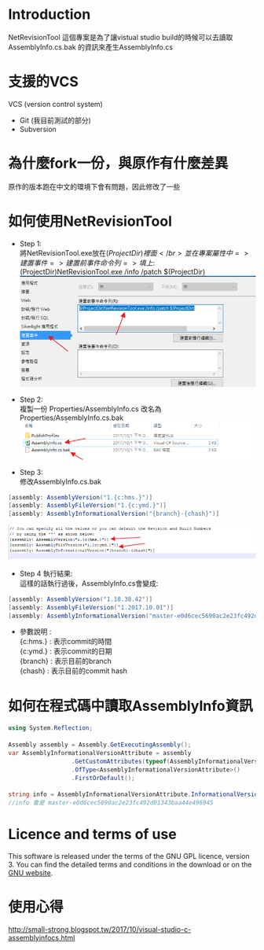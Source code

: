 # Introduction
NetRevisionTool 這個專案是為了讓vistual studio build的時候可以去讀取 AssemblyInfo.cs.bak 的資訊來產生AssemblyInfo.cs

# 支援的VCS
VCS (version control system)
* Git (我目前測試的部分)
* Subversion

# 為什麼fork一份，與原作有什麼差異
原作的版本跑在中文的環境下會有問題，因此修改了一些

# 如何使用NetRevisionTool
* Step 1:</br>
將NetRevisionTool.exe放在$(ProjectDir)裡面</br>
並在專案屬性中=>建置事件=>建置前事件命令列=>填上:$(ProjectDir)NetRevisionTool.exe /info /patch $(ProjectDir)</br>
![image](https://github.com/Martin-Hsu/PictureUse/blob/master/%E5%9C%96%E7%89%87%201.jpg?raw=true)

* Step 2:</br>
複製一份 Properties/AssemblyInfo.cs 改名為 Properties/AssemblyInfo.cs.bak</br>
![image](https://github.com/Martin-Hsu/PictureUse/blob/master/%E5%9C%96%E7%89%87%202.png?raw=true)

* Step 3:</br>
修改AssemblyInfo.cs.bak </br>
```c#
[assembly: AssemblyVersion("1.{c:hms.}")] 
[assembly: AssemblyFileVersion("1.{c:ymd.}")] 
[assembly: AssemblyInformationalVersion("{branch}-{chash}")] 
```
![image](https://github.com/Martin-Hsu/PictureUse/blob/master/%E5%9C%96%E7%89%87%203.png?raw=true)

* Step 4 執行結果:</br>
這樣的話執行過後，AssemblyInfo.cs會變成:</br>
```c#
[assembly: AssemblyVersion("1.18.38.42")]
[assembly: AssemblyFileVersion("1.2017.10.01")]
[assembly: AssemblyInformationalVersion("master-e0d6cec5690ac2e23fc492d01343baa44e496945")]
```

* 參數說明 :</br>
{c:hms.} : 表示commit的時間</br>
{c:ymd.} : 表示commit的日期</br>
{branch} : 表示目前的branch </br>
{chash} : 表示目前的commit hash </br>

# 如何在程式碼中讀取AssemblyInfo資訊
```c#
using System.Reflection;

Assembly assembly = Assembly.GetExecutingAssembly();
var AssemblyInformationalVersionAttribute = assembly
                  .GetCustomAttributes(typeof(AssemblyInformationalVersionAttribute), false)
                  .OfType<AssemblyInformationalVersionAttribute>()
                  .FirstOrDefault();
				  
string info = AssemblyInformationalVersionAttribute.InformationalVersion;
//info 會是 master-e0d6cec5690ac2e23fc492d01343baa44e496945 

```

# Licence and terms of use
This software is released under the terms of the GNU GPL licence, version 3. You can find the detailed terms and conditions in the download or on the [GNU website](http://www.gnu.org/licenses/gpl-3.0.html).

# 使用心得
http://small-strong.blogspot.tw/2017/10/visual-studio-c-assemblyinfocs.html
